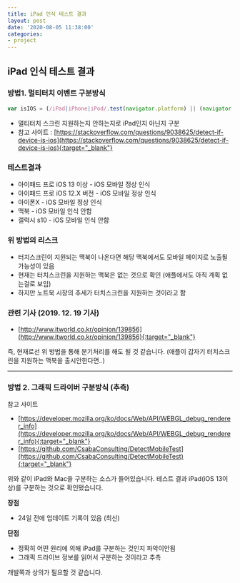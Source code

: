 ```yaml
---
title: iPad 인식 테스트 결과
layout: post
date: '2020-08-05 11:38:00'
categories:
- project
---
```


## iPad 인식 테스트 결과

### 방법1. 멀티터치 이벤트 구분방식

```javascript
var isIOS = (/iPad|iPhone|iPod/.test(navigator.platform) || (navigator.platform === 'MacIntel' && navigator.maxTouchPoints > 1)) && !window.MSStream
```

* 멀티터치 스크린 지원하는지 안하는지로 iPad인지 아닌지 구분
* 참고 사이트 : [https://stackoverflow.com/questions/9038625/detect-if-device-is-ios](https://stackoverflow.com/questions/9038625/detect-if-device-is-ios){:target="_blank"}

### 테스트결과

* 아이패드 프로 iOS 13 이상 - iOS 모바일 정상 인식
* 아이패드 프로 iOS 12.X 버전 - iOS 모바일 정상 인식
* 아이폰X - iOS 모바일 정상 인식
* 맥북 - iOS 모바일 인식 안함
* 갤럭시 s10 - iOS 모바일 인식 안함

### 위 방법의 리스크

* 터치스크린이 지원되는 맥북이 나온다면 해당 맥북에서도 모바일 페이지로 노출될 가능성이 있음
* 현재는 터치스크린을 지원하는 맥북은 없는 것으로 확인 (애플에서도 아직 계획 없는걸로 보임)
* 하지만 노트북 시장의 추세가 터치스크린을 지원하는 것이라고 함


### 관련 기사 (2019. 12. 19 기사)
* [http://www.itworld.co.kr/opinion/139856](http://www.itworld.co.kr/opinion/139856){:target="_blank"}

즉, 현재로선 위 방법을 통해 분기처리를 해도 될 것 같습니다. (애플이 갑자기 터치스크린을 지원하는 맥북을 출시안한다면..)

---

### 방법 2. 그래픽 드라이버 구분방식 (추측)

참고 사이트
* [https://developer.mozilla.org/ko/docs/Web/API/WEBGL_debug_renderer_info](https://developer.mozilla.org/ko/docs/Web/API/WEBGL_debug_renderer_info){:target="_blank"}
* [https://github.com/CsabaConsulting/DetectMobileTest](https://github.com/CsabaConsulting/DetectMobileTest){:target="_blank"}

위와 같이 iPad와 Mac을 구분하는 소스가 들어있습니다.
테스트 결과 iPad(iOS 13이상)를 구분하는 것으로 확인됐습니다.

**장점**

* 24일 전에 업데이트 기록이 있음 (최신)

**단점**

* 정확히 어떤 원리에 의해 iPad를 구분하는 것인지 파악이안됨
* 그래픽 드라이브 정보를 읽어서 구분하는 것이라고 추측
  
개발쪽과 상의가 필요할 것 같습니다.